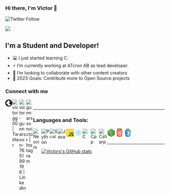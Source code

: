 ### Hi there, I'm Victor 👋

![Twitter Follow](https://img.shields.io/twitter/url?label=Follow%20%40victorgg00&logo=twitter&style=for-the-badge&url=https%3A%2F%2Ftwitter.com%2Fvictorgg00)

![](https://github.com/halfrost/halfrost/blob/master/icons/header_.png)

## I'm a Student and Developer!

- 💻 I just started learning C.
- ⚡ I’m currently working at ATcron AB as lead developer.
- 👯 I’m looking to collaborate with other content creators
- 📃 2023 Goals: Contribute more to Open Source projects

### Connect with me

[<img align="left" alt="vmarket.se" width="22px" src="https://raw.githubusercontent.com/iconic/open-iconic/master/svg/globe.svg" />][website]
[<img align="left" alt="victorgg00 | Twitter" width="22px" src="https://cdn.jsdelivr.net/npm/simple-icons@v3/icons/twitter.svg" />][twitter]
[<img align="left" alt="victor-gunnarsson-765199196 | LinkedIn" width="22px" src="https://cdn.jsdelivr.net/npm/simple-icons@v3/icons/linkedin.svg" />][linkedin]
[<img align="left" alt="gunnarssonvictor | Instagram" width="22px" src="https://cdn.jsdelivr.net/npm/simple-icons@v3/icons/instagram.svg" />][instagram]

<br />

---

### Languages and Tools:

<img align="left" alt="Neovim" width="26px" src="https://raw.githubusercontent.com/neovim/neovim.github.io/master/logos/neovim-mark.png" />
<img align="left" alt="Python" width="26px" src="https://raw.githubusercontent.com/abranhe/programming-languages-logos/master/src/python/python.png" />
<img align="left" alt="Scala" width="26px" height="30px" src="https://raw.githubusercontent.com/kaeawc/scala-logo/master/img/logo.png" />
<img align="left" alt="Java" width="26px" src="https://raw.githubusercontent.com/abranhe/programming-languages-logos/master/src/java/java.png" />
<img align="left" alt="JavaScript" width="26px" src="https://raw.githubusercontent.com/github/explore/80688e429a7d4ef2fca1e82350fe8e3517d3494d/topics/javascript/javascript.png" />
<img align="left" alt="React" width="26px" src="https://raw.githubusercontent.com/github/explore/80688e429a7d4ef2fca1e82350fe8e3517d3494d/topics/react/react.png" />
<img align="left" alt="C" width="26px" src="https://raw.githubusercontent.com/abranhe/programming-languages-logos/master/src/c/c.png" />
<img align="left" alt="Cpp" width="26px" src="https://raw.githubusercontent.com/abranhe/programming-languages-logos/master/src/cpp/cpp.png" />
<img align="left" alt="Csharp" width="26px" src="https://raw.githubusercontent.com/abranhe/programming-languages-logos/master/src/csharp/csharp.png" />
<img align="left" alt="Node.js" width="26px" src="https://raw.githubusercontent.com/github/explore/80688e429a7d4ef2fca1e82350fe8e3517d3494d/topics/nodejs/nodejs.png" />
<img align="left" alt="HTML5" width="26px" src="https://raw.githubusercontent.com/github/explore/80688e429a7d4ef2fca1e82350fe8e3517d3494d/topics/html/html.png" />
<img align="left" alt="CSS3" width="26px" src="https://raw.githubusercontent.com/github/explore/80688e429a7d4ef2fca1e82350fe8e3517d3494d/topics/css/css.png" />

<br />
<br />

---

[![Victors's GitHub stats](https://github-readme-stats.vercel.app/api?username=VGDev1&theme=onedark)](https://github.com/anuraghazra/github-readme-stats)

[website]: https://www.vmarket.se/about/
[twitter]: https://twitter.com/victorgg00
[instagram]: https://www.instagram.com/gunnarssonvictor/
[linkedin]: https://www.linkedin.com/in/victor-gunnarsson-765199196/
